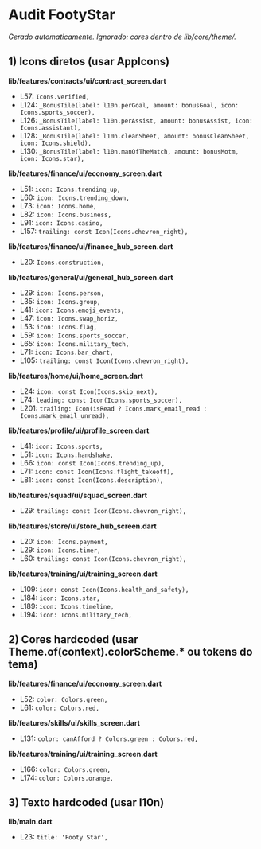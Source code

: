 # Audit FootyStar
_Gerado automaticamente. Ignorado: cores dentro de lib/core/theme/._

## 1) Icons diretos (usar AppIcons)

**lib/features/contracts/ui/contract_screen.dart**
- L57: `Icons.verified,`
- L124: `_BonusTile(label: l10n.perGoal, amount: bonusGoal, icon: Icons.sports_soccer),`
- L126: `_BonusTile(label: l10n.perAssist, amount: bonusAssist, icon: Icons.assistant),`
- L128: `_BonusTile(label: l10n.cleanSheet, amount: bonusCleanSheet, icon: Icons.shield),`
- L130: `_BonusTile(label: l10n.manOfTheMatch, amount: bonusMotm, icon: Icons.star),`

**lib/features/finance/ui/economy_screen.dart**
- L51: `icon: Icons.trending_up,`
- L60: `icon: Icons.trending_down,`
- L73: `icon: Icons.home,`
- L82: `icon: Icons.business,`
- L91: `icon: Icons.casino,`
- L157: `trailing: const Icon(Icons.chevron_right),`

**lib/features/finance/ui/finance_hub_screen.dart**
- L20: `Icons.construction,`

**lib/features/general/ui/general_hub_screen.dart**
- L29: `icon: Icons.person,`
- L35: `icon: Icons.group,`
- L41: `icon: Icons.emoji_events,`
- L47: `icon: Icons.swap_horiz,`
- L53: `icon: Icons.flag,`
- L59: `icon: Icons.sports_soccer,`
- L65: `icon: Icons.military_tech,`
- L71: `icon: Icons.bar_chart,`
- L105: `trailing: const Icon(Icons.chevron_right),`

**lib/features/home/ui/home_screen.dart**
- L24: `icon: const Icon(Icons.skip_next),`
- L74: `leading: const Icon(Icons.sports_soccer),`
- L201: `trailing: Icon(isRead ? Icons.mark_email_read : Icons.mark_email_unread),`

**lib/features/profile/ui/profile_screen.dart**
- L41: `icon: Icons.sports,`
- L51: `icon: Icons.handshake,`
- L66: `icon: const Icon(Icons.trending_up),`
- L71: `icon: const Icon(Icons.flight_takeoff),`
- L81: `icon: const Icon(Icons.description),`

**lib/features/squad/ui/squad_screen.dart**
- L29: `trailing: const Icon(Icons.chevron_right),`

**lib/features/store/ui/store_hub_screen.dart**
- L20: `icon: Icons.payment,`
- L29: `icon: Icons.timer,`
- L60: `trailing: const Icon(Icons.chevron_right),`

**lib/features/training/ui/training_screen.dart**
- L109: `icon: const Icon(Icons.health_and_safety),`
- L184: `icon: Icons.star,`
- L189: `icon: Icons.timeline,`
- L194: `icon: Icons.military_tech,`

## 2) Cores hardcoded (usar Theme.of(context).colorScheme.* ou tokens do tema)

**lib/features/finance/ui/economy_screen.dart**
- L52: `color: Colors.green,`
- L61: `color: Colors.red,`

**lib/features/skills/ui/skills_screen.dart**
- L131: `color: canAfford ? Colors.green : Colors.red,`

**lib/features/training/ui/training_screen.dart**
- L166: `color: Colors.green,`
- L174: `color: Colors.orange,`

## 3) Texto hardcoded (usar l10n)

**lib/main.dart**
- L23: `title: 'Footy Star',`
